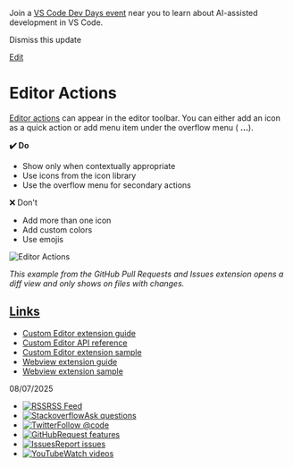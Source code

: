 Join a [VS Code Dev Days event](https://code.visualstudio.com/dev-days) near you to learn about AI-assisted development in VS Code.

Dismiss this update

[Edit](https://vscode.dev/github/microsoft/vscode-docs/blob/main/api/ux-guidelines/editor-actions.md "Edit this document in vscode.dev")

# Editor Actions

[Editor actions](https://code.visualstudio.com/api/references/contribution-points#contributes.commands) can appear in the editor toolbar. You can either add an icon as a quick action or add menu item under the overflow menu ( **...**).

**✔️ Do**

- Show only when contextually appropriate
- Use icons from the icon library
- Use the overflow menu for secondary actions

❌ Don't

- Add more than one icon
- Add custom colors
- Use emojis

![Editor Actions](https://code.visualstudio.com/assets/api/ux-guidelines/examples/editor-actions.png)

_This example from the GitHub Pull Requests and Issues extension opens a diff view and only shows on files with changes._

## [Links](https://code.visualstudio.com/api/ux-guidelines/editor-actions\#links)

- [Custom Editor extension guide](https://code.visualstudio.com/api/extension-guides/custom-editors)
- [Custom Editor API reference](https://code.visualstudio.com/api/references/contribution-points#contributes.customEditors)
- [Custom Editor extension sample](https://github.com/microsoft/vscode-extension-samples/tree/main/custom-editor-sample)
- [Webview extension guide](https://code.visualstudio.com/api/extension-guides/webview)
- [Webview extension sample](https://github.com/microsoft/vscode-extension-samples/blob/main/webview-sample)

08/07/2025

- [![RSS](https://code.visualstudio.com/assets/community/sidebar/rss.svg)RSS Feed](https://code.visualstudio.com/feed.xml)
- [![Stackoverflow](https://code.visualstudio.com/assets/community/sidebar/stackoverflow.svg)Ask questions](https://stackoverflow.com/questions/tagged/vscode)
- [![Twitter](https://code.visualstudio.com/assets/community/sidebar/twitter.svg)Follow @code](https://go.microsoft.com/fwlink/?LinkID=533687)
- [![GitHub](https://code.visualstudio.com/assets/community/sidebar/github.svg)Request features](https://go.microsoft.com/fwlink/?LinkID=533482)
- [![Issues](https://code.visualstudio.com/assets/community/sidebar/issue.svg)Report issues](https://www.github.com/Microsoft/vscode/issues)
- [![YouTube](https://code.visualstudio.com/assets/community/sidebar/youtube.svg)Watch videos](https://www.youtube.com/channel/UCs5Y5_7XK8HLDX0SLNwkd3w)
